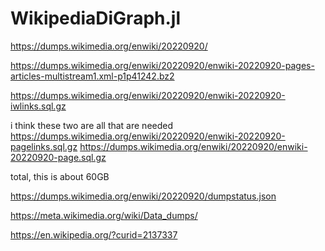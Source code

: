 # WikipediaDiGraph.jl

https://dumps.wikimedia.org/enwiki/20220920/

https://dumps.wikimedia.org/enwiki/20220920/enwiki-20220920-pages-articles-multistream1.xml-p1p41242.bz2

https://dumps.wikimedia.org/enwiki/20220920/enwiki-20220920-iwlinks.sql.gz

i think these two are all that are needed 
https://dumps.wikimedia.org/enwiki/20220920/enwiki-20220920-pagelinks.sql.gz
https://dumps.wikimedia.org/enwiki/20220920/enwiki-20220920-page.sql.gz

total, this is about 60GB

https://dumps.wikimedia.org/enwiki/20220920/dumpstatus.json

https://meta.wikimedia.org/wiki/Data_dumps/

https://en.wikipedia.org/?curid=2137337
